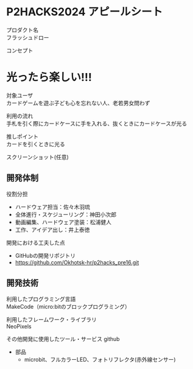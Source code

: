 # P2HACKS2024 アピールシート 

プロダクト名  
フラッシュドロー

コンセプト  
# 光ったら楽しい!!!

対象ユーザ  
カードゲームを遊ぶ子ども心を忘れない人、老若男女問わず

利用の流れ  
手札を引く際にカードケースに手を入れる、抜くときにカードケースが光る

推しポイント  
カードを引くときに光る

スクリーンショット(任意)  

## 開発体制  

役割分担  
* ハードウェア担当：佐々木羽琉
* 全体進行・スケジューリング：神田小次郎
* 動画編集、ハードウェア塗装：松浦健人
* 工作、アイデア出し：井上泰徳

開発における工夫した点  
* GitHubの開発リポジトリ
* https://github.com/Okhotsk-hr/p2hacks_pre16.git


## 開発技術 

利用したプログラミング言語  
MakeCode（micro:bitのブロックプログラミング）

利用したフレームワーク・ライブラリ  
NeoPixels

その他開発に使用したツール・サービス
github
* 部品
    * microbit、フルカラーLED、フォトリフレクタ(赤外線センサー)


